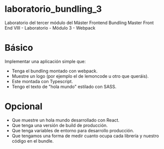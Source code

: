 # laboratorio_bundling_3
 Laboratorio del tercer módulo del Máster Frontend Bundling
 Master Front End VIII - Laboratorio - Módulo 3 - Webpack
# Básico
Implementar una aplicación simple que:
 - Tenga el bundling montado con webpack.
 - Muestre un logo (por ejemplo el de lemoncode u otro que queráis).
 - Este montada con Typescript.
 - Tengo el texto de "hola mundo" estilado con SASS.
# Opcional
 - Que muestre un hola mundo desarrollado con React.
 - Que tenga una versión de build de producción.
 - Que tenga variables de entorno para desarrollo producción.
 - Que tengamos una forma de medir cuanto ocupa cada librería y nuestro código en el bundle.
